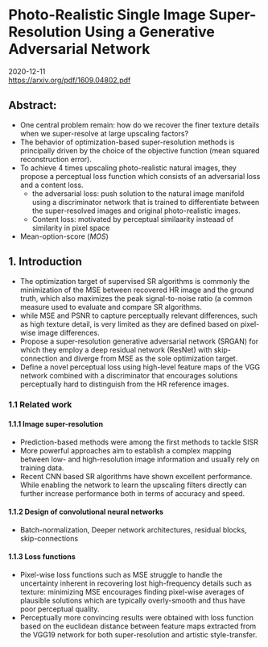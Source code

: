 # Photo-Realistic Single Image Super-Resolution Using a Generative Adversarial Network

2020-12-11</br>
https://arxiv.org/pdf/1609.04802.pdf</br>

## Abstract:

  * One central problem remain: how do we recover the finer texture details when we super-resolve at large upscaling factors?
  * The behavior of optimization-based super-resolution methods is principally driven by the choice of the objective function (mean squared reconstruction error).
  * To achieve 4 times upscaling photo-realistic natural images, they propose a perceptual loss function which consists of an adversarial loss and a content loss.
    * the adversarial loss: push solution to the natural image manifold using a discriminator network that is trained to differentiate between the super-resolved images and original photo-realistic images.
    * Content loss: motivated by perceptual similaarity insteaad of similarity in pixel space
 * Mean-option-score (*MOS*)

## 1. Introduction
 * The optimization target of supervised SR algorithms is commonly the minimization of the MSE between recovered HR image and the ground truth, which also maximizes the peak signal-to-noise ratio (a common measure used to evaluate and compare SR algorithms.
 * while MSE and PSNR to capture perceptually relevant differences, such as high texture detail, is very limited as they are defined based on pixel-wise image differences.
 * Propose a super-resolution generative adversarial network (SRGAN) for which they employ a deep residual network (ResNet) with skip-connection and diverge from MSE as the sole optimization target.
 * Define a novel perceptual loss using high-level feature maps of the VGG network combined with a discriminator that encourages solutions perceptually hard to distinguish from the HR reference images.

### 1.1 Related work
#### 1.1.1 Image super-resolution
 * Prediction-based methods were among the first methods to tackle SISR
 * More powerful approaches aim to establish a complex mapping between low- and high-resolution image information and usually rely on training data.
 * Recent CNN based SR algorithms have shown excellent performance. While enabling the network to learn the upscaling filters directly can further increase performance both in terms of accuracy and speed.
#### 1.1.2 Design of convolutional neural networks
 * Batch-normalization, Deeper network architectures, residual blocks, skip-connections
#### 1.1.3 Loss functions
 * Pixel-wise loss functions such as MSE struggle to handle the uncertainty inherent in recovering lost high-frequency details such as texture: minimizing MSE encourages finding pixel-wise averages of plausible solutions which are typically overly-smooth and thus have poor perceptual quality.
 * Perceptually more convincing results were obtained with loss function based on the euclidean distance between feature maps extracted from the VGG19 network for both super-resolution and artistic style-transfer.

